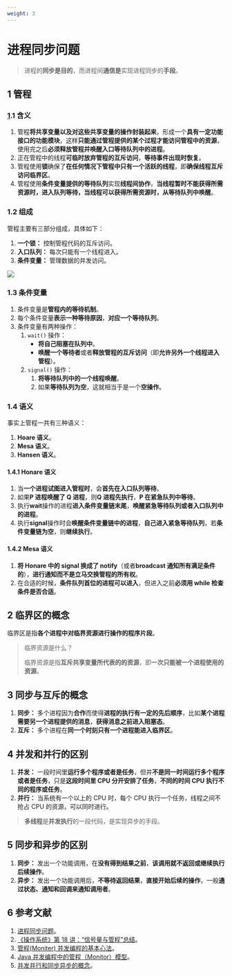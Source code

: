 ```yaml
---
weight: 3
---
```


# 进程同步问题

> 进程的**同步是目的**，而进程间**通信是**实现进程同步的**手段**。

## 1 管程

### [1]().1 含义

1. 管程**将共享变量以及对这些共享变量的操作封装起来**，形成一个**具有一定功能接口的功能模块**，这样**只能通过管程提供的某个过程才能访问管程中的资源**，使用完之后**必须释放管程并唤醒入口等待队列中的进程**。
2. 正在管程中的线程**可临时放弃管程的互斥访问**，**等待事件出现时恢复**。
3. 管程使用**锁**确保了**在任何情况下管程中只有一个活跃的线程**，即**确保线程互斥访问临界区**。
4. 管程使用**条件变量提供的等待队列**实现**线程间协作**，**当线程暂时不能获得所需资源时，进入队列等待，当线程可以获得所需资源时，从等待队列中唤醒**。

### 1.2 组成

管程主要有三部分组成，具体如下：

1. **一个锁：** 控制管程代码的互斥访问。
2. **入口队列：** 每次只能有一个线程进入。
3. **条件变量：** 管理数据的并发访问。

![](.../../../media/202105/2021-05-07_165256.png)

### 1.3 条件变量

1. 条件变量是**管程内的等待机制**。
2. 每个条件变量**表示一种等待原因**，**对应一个等待队列**。
3. 条件变量有两种操作：
   1. `wait()` 操作：
      * **将自己阻塞在队列中**。
      * **唤醒一个等待者**或者**释放管程的互斥访问**（即**允许另外一个线程进入管程**）。
   2. `signal()` 操作：
      1. **将等待队列中的一个线程唤醒**。
      2. 如果**等待队列为空**，这就相当于是一个**空操作**。

### 1.4 语义

事实上管程一共有三种语义：

1. **Hoare 语义**。
2. **Mesa 语义**。
3. **Hansen 语义**。

#### 1.4.1 Honare 语义

1. 当**一个进程试图进入管程时**，会**首先在入口队列等待**。
2. 如果**P 进程唤醒了 Q 进程**，则**Q 进程先执行**，**P 在紧急队列中等待**。
3. 执行**wait**操作的进程**进入条件变量链末尾**，**唤醒紧急等待队列或者入口队列中的进程**。
4. 执行**signal**操作时会**唤醒条件变量链中的进程**，**自己进入紧急等待队列**，若**条件变量链为空**，则**继续执行**。

#### 1.4.2 Mesa 语义

1. **将 Honare 中的 signal 换成了 notify**（或者**broadcast 通知所有满足条件的**），**进行通知而不是立马交换管程的所有权**。
2. 在合适的时候，**条件队列首位的进程可以进入**，但进入之前**必须用 while 检查条件是否合适**。

## 2 临界区的概念

临界区是指**各个进程中对临界资源进行操作的程序片段**。

> 临界资源是什么？
>
> 临界资源是指**互斥共享变量所代表的的资源**，即**一次只能被一个进程使用的资源**。

## 3 同步与互斥的概念

1. **同步：** 多个进程因为**合作**而使得**进程的执行有一定的先后顺序**，比如**某个进程需要另一个进程提供的消息**，**获得消息之前进入阻塞态**。
2. **互斥：** 多个进程在**同一个时刻只有一个进程能进入临界区**。

## 4 并发和并行的区别

1. **并发：** 一段时间里**运行多个程序或者是任务**，但并**不是同一时间运行多个程序或者是任务**，只是**这段时间里 CPU 分开安排了任务**，**不同的时间 CPU 执行不同的程序或任务**。
2. **并行：** 当系统有一个以上的 CPU 时，每个 CPU 执行一个任务，线程之间不抢占 CPU 的资源，可以同时进行。

> **多线程**是**并发执行**的一段代码，是实现异步的手段。

## 5 同步和异步的区别

1. **同步：** 发出一个功能调用，在**没有得到结果之前**，**该调用就不返回或继续执行后续操作**。
2. **异步：** 发出一个功能调用后，**不等待返回结果**，**直接开始后续的操作**，一般**通过状态、通知和回调来通知调用者**。

## 6 参考文献

1. [进程同步问题](https://github.com/wolverinn/Waking-Up/blob/master/Operating%20Systems.md#%E8%BF%9B%E7%A8%8B%E5%90%8C%E6%AD%A5%E9%97%AE%E9%A2%98)。
2. [《操作系统》第 18 讲：“信号量与管程”总结](https://zhanghuimeng.github.io/post/os-mooc-lecture-18-summary)。
3. [管程(Moniter) 并发编程的基本心法](https://juejin.cn/post/6844903942443401223)。
4. [Java 并发编程中的管程（Monitor）模型](https://zhuanlan.zhihu.com/p/85812140)。
5. [并发并行和同步异步的概念](https://blog.csdn.net/qq_40557223/article/details/104071985)。
